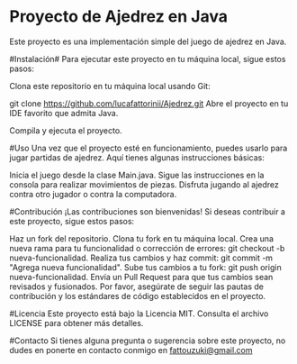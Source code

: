 # Proyecto de Ajedrez en Java

Este proyecto es una implementación simple del juego de ajedrez en Java.

#Instalación#
Para ejecutar este proyecto en tu máquina local, sigue estos pasos:

Clona este repositorio en tu máquina local usando Git:

git clone https://github.com/lucafattorinii/Ajedrez.git
Abre el proyecto en tu IDE favorito que admita Java.

Compila y ejecuta el proyecto.

#Uso
Una vez que el proyecto esté en funcionamiento, puedes usarlo para jugar partidas de ajedrez. Aquí tienes algunas instrucciones básicas:

Inicia el juego desde la clase Main.java.
Sigue las instrucciones en la consola para realizar movimientos de piezas.
Disfruta jugando al ajedrez contra otro jugador o contra la computadora.

#Contribución
¡Las contribuciones son bienvenidas! Si deseas contribuir a este proyecto, sigue estos pasos:

Haz un fork del repositorio.
Clona tu fork en tu máquina local.
Crea una nueva rama para tu funcionalidad o corrección de errores: git checkout -b nueva-funcionalidad.
Realiza tus cambios y haz commit: git commit -m "Agrega nueva funcionalidad".
Sube tus cambios a tu fork: git push origin nueva-funcionalidad.
Envía un Pull Request para que tus cambios sean revisados y fusionados.
Por favor, asegúrate de seguir las pautas de contribución y los estándares de código establecidos en el proyecto.

#Licencia
Este proyecto está bajo la Licencia MIT. Consulta el archivo LICENSE para obtener más detalles.

#Contacto
Si tienes alguna pregunta o sugerencia sobre este proyecto, no dudes en ponerte en contacto conmigo en fattouzuki@gmail.com

